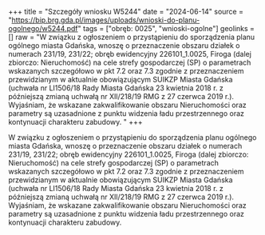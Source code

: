 +++
title = "Szczegóły wniosku W5244"
date = "2024-06-14"
source = "https://bip.brg.gda.pl/images/uploads/wnioski-do-planu-ogolnego/w5244.pdf"
tags = ["obręb: 0025", "wnioski-ogolne"]
geolinks = []
raw = "W związku z ogłoszeniem o przystąpieniu do sporządzenia planu ogólnego miasta Gdańska, wnoszę o przeznaczenie obszaru działek o numerach 231/19, 231/22; obręb ewidencyjny 226101_1.0025, Firoga (dalej zbiorczo: Nieruchomość) na cele strefy gospodarczej (SP) o parametrach wskazanych szczegółowo w pkt 7.2 oraz 7.3 zgodnie z przeznaczeniem przewidzianym w aktualnie obowiązującym SUIKZP Miasta Gdańska (uchwała nr LI1506/18 Rady Miasta Gdańska 23 kwietnia 2018 r. z późniejszą zmianą uchwałą nr XIl/218/19 RMG z 27 czerwca 2019 r.). Wyjaśniam, że wskazane zakwalifikowanie obszaru Nieruchomości oraz parametry są uzasadnione z punktu widzenia ładu przestrzennego oraz kontynuacji charakteru zabudowy. "
+++

W związku z ogłoszeniem o przystąpieniu do sporządzenia planu ogólnego miasta Gdańska, wnoszę o
przeznaczenie obszaru działek o numerach 231/19, 231/22; obręb ewidencyjny 226101_1.0025, Firoga
(dalej zbiorczo: Nieruchomość) na cele strefy gospodarczej (SP) o parametrach wskazanych szczegółowo
w pkt 7.2 oraz 7.3 zgodnie z przeznaczeniem przewidzianym w aktualnie obowiązującym SUIKZP Miasta
Gdańska (uchwała nr LI1506/18 Rady Miasta Gdańska 23 kwietnia 2018 r. z późniejszą zmianą uchwałą nr
XIl/218/19 RMG z 27 czerwca 2019 r.). Wyjaśniam, że wskazane zakwalifikowanie obszaru Nieruchomości
oraz parametry są uzasadnione z punktu widzenia ładu przestrzennego oraz kontynuacji charakteru
zabudowy.



